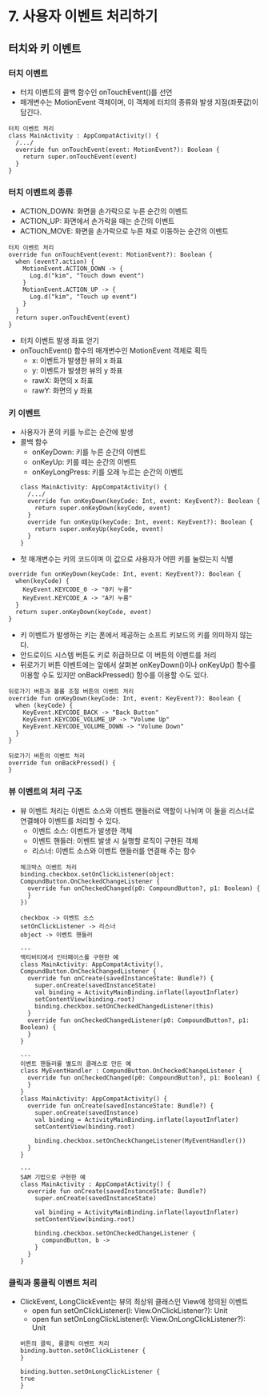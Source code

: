 # 7. 사용자 이벤트 처리하기
## 터치와 키 이벤트
### 터치 이벤트
* 터치 이벤트의 콜백 함수인 onTouchEvent()를 선언
* 매개변수는 MotionEvent 객체이며, 이 객체에 터치의 종류와 발생 지점(좌푯값)이 담긴다.
```
터치 이벤트 처리
class MainActivity : AppCompatActivity() {
  /.../
  override fun onTouchEvent(event: MotionEvent?): Boolean {
    return super.onTouchEvent(event)
  }
}
```

### 터치 이벤트의 종류
* ACTION_DOWN: 화면을 손가락으로 누른 순간의 이벤트
* ACTION_UP: 화면에서 손가락을 때는 순간의 이벤트
* ACTION_MOVE: 화면을 손가락으로 누른 채로 이동하는 순간의 이벤트
```
터치 이벤트 처리
override fun onTouchEvent(event: MotionEvent?): Boolean {
  when (event?.action) {
    MotionEvent.ACTION_DOWN -> {
      Log.d("kim", "Touch down event")
    }
    MotionEvent.ACTION_UP -> {
      Log.d("kim", "Touch up event")
    }
  }
  return super.onTouchEvent(event)
}
```
* 터치 이벤트 발생 좌표 얻기
* onTouchEvent() 함수의 매개변수인 MotionEvent 객체로 획득
  * x: 이벤트가 발생한 뷰의 x 좌표
  * y: 이벤트가 발생한 뷰의 y 좌표
  * rawX: 화면의 x 좌표
  * rawY: 화면의 y 좌표

### 키 이벤트
* 사용자가 폰의 키를 누르는 순간에 발생
* 콜백 함수
  * onKeyDown: 키를 누른 순간의 이벤트
  * onKeyUp: 키를 떼는 순간의 이벤트
  * onKeyLongPress: 키를 오래 누르는 순간의 이벤트
  ```
  class MainActivity: AppCompatActivity() {
    /.../
    override fun onKeyDown(keyCode: Int, event: KeyEvent?): Boolean {
      return super.onKeyDown(keyCode, event)
    }
    override fun onKeyUp(keyCode: Int, event: KeyEvent?): Boolean {
      return super.onKeyUp(keyCode, event)
    }
  }
  ```
* 첫 매개변수는 키의 코드이며 이 값으로 사용자가 어떤 키를 눌렀는지 식별
```
override fun onKeyDown(keyCode: Int, event: KeyEvent?): Boolean {
  when(keyCode) {
    KeyEvent.KEYCODE_0 -> "0키 누름"
    KeyEvent.KEYCODE_A -> "A키 누름"
  }
  return super.onKeyDown(keyCode, event)
}
```
* 키 이벤트가 발생하는 키는 폰에서 제공하는 소프트 키보드의 키를 의미하지 않는다.
* 안드로이드 시스템 버튼도 키로 취급하므로 이 버튼의 이벤트를 처리
* 뒤로가기 버튼 이벤트에는 앞에서 살펴본 onKeyDown()이나 onKeyUp() 함수를 이용할 수도 있지만 onBackPressed() 함수를 이용할 수도 있다.
```
뒤로가기 버튼과 볼륨 조절 버튼의 이벤트 처리
override fun onKeyDown(keyCode: Int, event: KeyEvent?): Boolean {
  when (keyCode) {
    KeyEvent.KEYCODE_BACK -> "Back Button"
    KeyEvent.KEYCODE_VOLUME_UP -> "Volume Up"
    KeyEvent.KEYCODE_VOLUME_DOWN -> "Volume Down"
  }
}

뒤로가기 버튼의 이벤트 처리
override fun onBackPressed() {
}
```

### 뷰 이벤트의 처리 구조
* 뷰 이벤트 처리는 이벤트 소스와 이벤트 핸들러로 역할이 나뉘며 이 둘을 리스너로 연결해야 이벤트를 처리할 수 있다.
  * 이벤트 소스: 이벤트가 발생한 객체
  * 이벤트 핸들러: 이벤트 발생 시 실행할 로직이 구현된 객체
  * 리스너: 이벤트 소스와 이벤트 핸들러를 연결해 주는 함수
  ```
  체크박스 이벤트 처리
  binding.checkbox.setOnClickListener(object: CompundButton.OnCheckedChangeListener {
    override fun onCheckedChanged(p0: CompoundButton?, p1: Boolean) {
    }
  })
  
  checkbox -> 이벤트 소스
  setOnClickListener -> 리스너
  object -> 이벤트 핸들러
  
  ---
  액티비티에서 인터페이스를 구현한 예
  class MainActivity: AppCompatActivity(), CompundButton.OnCheckChangedListener {
    override fun onCreate(savedInstanceState: Bundle?) {
      super.onCreate(savedInstanceState)
      val binding = ActivityMainBinding.inflate(layoutInflater)
      setContentView(binding.root)
      binding.checkbox.setOnCheckedChangedListener(this)
    }
    override fun onCheckedChangedListener(p0: CompoundButton?, p1: Boolean) {
    }
  }
  
  ---
  이벤트 핸들러를 별도의 클래스로 만든 예
  class MyEventHandler : CompundButton.OnCheckedChangeListener {
    override fun onCheckedChanged(p0: CompoundButton?, p1: Boolean) {
    }
  }
  class MainActivity: AppCompatActivity() {
    override fun onCreate(savedInstanceState: Bundle?) {
      super.onCreate(savedInstance)
      val binding = ActivityMainBinding.inflate(layoutInflater)
      setContentView(binding.root)
      
      binding.checkbox.setOnCheckChangeListener(MyEventHandler())
    }
  }
  
  ---
  SAM 기법으로 구현한 예
  class MainActivity : AppCompatActivity() {
    override fun onCreate(savedInstanceState: Bundle?)
      super.onCreate(savedInstanceState)
      
      val binding = ActivityMainBinding.inflate(layoutInflater)
      setContentView(binding.root)
      
      binding.checkbox.setOnCheckedChangeListener {
        compundButton, b ->
      }
    }
  }
  
  ```

### 클릭과 롱클릭 이벤트 처리
* ClickEvent, LongClickEvent는 뷰의 최상위 클래스인 View에 정의된 이벤트
  * open fun setOnClickListener(l: View.OnClickListener?): Unit
  * open fun setOnLongClickListener(l: View.OnLongClickListener?): Unit
  ```
  버튼의 클릭, 롱클릭 이벤트 처리
  binding.button.setOnClickListener {
  }
  
  binding.button.setOnLongClickListener {
  true
  }
  ```
  
